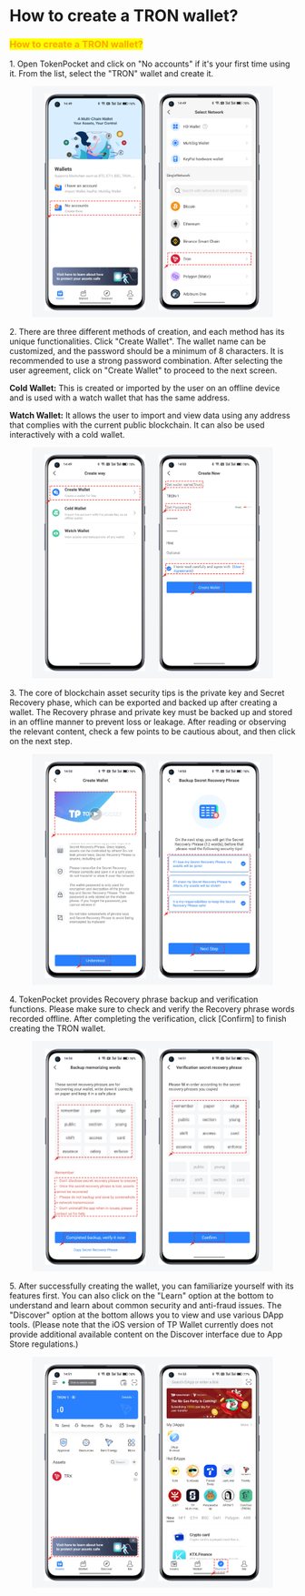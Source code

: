 # How to create a TRON wallet?

### <mark style="color:orange;">How to create a TRON wallet?</mark> <a href="#ovexk" id="ovexk"></a>

1\. Open TokenPocket and click on "No accounts" if it's your first time using it. From the list, select the "TRON" wallet and create it.

<figure><img src="../../.gitbook/assets/1 (1) (1) (2).png" alt=""><figcaption></figcaption></figure>

2\. There are three different methods of creation, and each method has its unique functionalities. Click "Create Wallet". The wallet name can be customized, and the password should be a minimum of 8 characters. It is recommended to use a strong password combination. After selecting the user agreement, click on "Create Wallet" to proceed to the next screen.

**Cold Wallet:** This is created or imported by the user on an offline device and is used with a watch wallet that has the same address.

**Watch Wallet:** It allows the user to import and view data using any address that complies with the current public blockchain. It can also be used interactively with a cold wallet.

<figure><img src="../../.gitbook/assets/2 (28).png" alt=""><figcaption></figcaption></figure>

3\. The core of blockchain asset security tips is the private key and Secret Recovery phase, which can be exported and backed up after creating a wallet. The Recovery phrase and private key must be backed up and stored in an offline manner to prevent loss or leakage. After reading or observing the relevant content, check a few points to be cautious about, and then click on the next step.

<figure><img src="../../.gitbook/assets/3 (2) (2).png" alt=""><figcaption></figcaption></figure>

4\. TokenPocket provides Recovery phrase backup and verification functions. Please make sure to check and verify the Recovery phrase words recorded offline. After completing the verification, click \[Confirm] to finish creating the TRON wallet.

<figure><img src="../../.gitbook/assets/4 (2).png" alt=""><figcaption></figcaption></figure>

5\. After successfully creating the wallet, you can familiarize yourself with its features first. You can also click on the "Learn" option at the bottom to understand and learn about common security and anti-fraud issues. The "Discover" option at the bottom allows you to view and use various DApp tools. (Please note that the iOS version of TP Wallet currently does not provide additional available content on the Discover interface due to App Store regulations.)

<figure><img src="../../.gitbook/assets/5 (1) (1).png" alt=""><figcaption></figcaption></figure>
